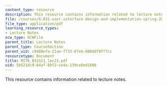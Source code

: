 ```yaml
---
content_type: resource
description: This resource contains information related to lecture notes.
file: /courses/6-831-user-interface-design-and-implementation-spring-2011/5b521dc964af8bf2ce4a139ce8ed1606_MIT6_831S11_lec21.pdf
file_type: application/pdf
learning_resource_types:
- Lecture Notes
ocw_type: OCWFile
parent_title: Lecture Notes
parent_type: CourseSection
parent_uid: c9488efa-21ae-f733-67eb-608ddf9ff7cc
resourcetype: Document
title: MIT6_831S11_lec21.pdf
uid: 5b521dc9-64af-8bf2-ce4a-139ce8ed1606
---
```

This resource contains information related to lecture notes.

